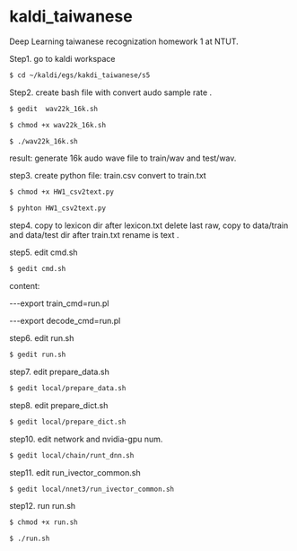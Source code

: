 # kaldi_taiwanese
Deep Learning taiwanese recognization homework 1 at NTUT.


Step1. go to kaldi workspace

``` bash
$ cd ~/kaldi/egs/kakdi_taiwanese/s5
```

Step2. create bash file with convert audo sample rate .

``` bash
$ gedit  wav22k_16k.sh
```

``` bash
$ chmod +x wav22k_16k.sh
```

``` bash
$ ./wav22k_16k.sh
```

result: generate 16k audo wave file to train/wav and test/wav.

step3. create python file: train.csv convert to train.txt

``` bash
$ chmod +x HW1_csv2text.py
```

``` bash
$ pyhton HW1_csv2text.py
```

step4. copy to lexicon dir after lexicon.txt delete last raw, copy to data/train and data/test dir after train.txt rename is text .

step5. edit cmd.sh

``` bash
$ gedit cmd.sh
```

content:

---export train_cmd=run.pl

---export decode_cmd=run.pl

step6. edit run.sh
``` bash
$ gedit run.sh
```

step7. edit prepare_data.sh
``` bash
$ gedit local/prepare_data.sh
```

step8. edit prepare_dict.sh
``` bash
$ gedit local/prepare_dict.sh
```

step10. edit network and nvidia-gpu num.
``` bash
$ gedit local/chain/runt_dnn.sh
```

step11. edit run_ivector_common.sh
``` bash
$ gedit local/nnet3/run_ivector_common.sh
```

step12. run run.sh
``` bash
$ chmod +x run.sh
```

``` bash
$ ./run.sh
```
